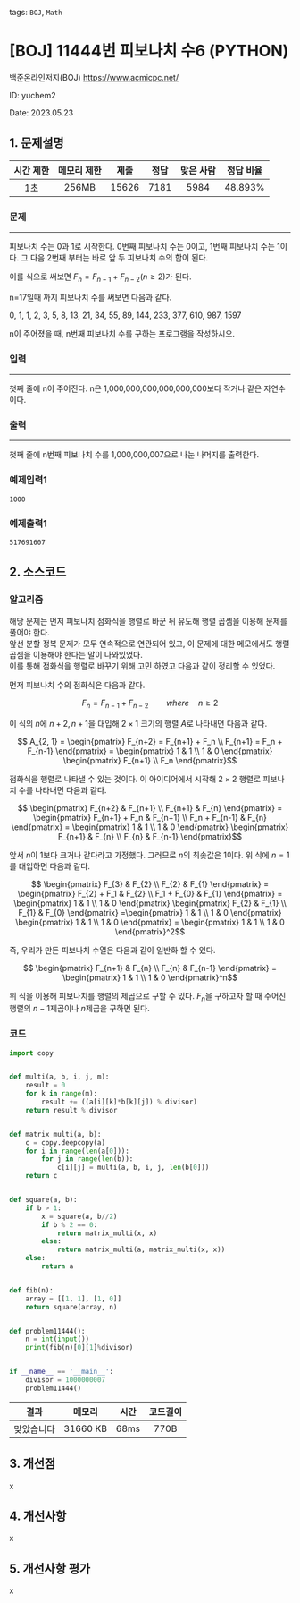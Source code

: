 tags: `BOJ`, `Math`
# [BOJ] 11444번 피보나치 수6 (PYTHON)
백준온라인저지(BOJ) https://www.acmicpc.net/

ID: yuchem2

Date: 2023.05.23
## 1. 문제설명
| 시간 제한 | 메모리 제한 | 제출  | 정답 | 맞은 사람 | 정답 비율 |
| :---: | :---: | :---: | :---: | :---: | :---: |
| 1초 | 256MB | 15626 | 7181 | 5984 | 48.893% |

### 문제
---
피보나치 수는 0과 1로 시작한다. 0번째 피보나치 수는 0이고, 1번째 피보나치 수는 1이다. 그 다음 2번째 부터는 바로 앞 두 피보나치 수의 합이 된다.

이를 식으로 써보면 $F_n = F_{n-1} + F_{n-2} (n ≥ 2)$가 된다.

n=17일때 까지 피보나치 수를 써보면 다음과 같다.

0, 1, 1, 2, 3, 5, 8, 13, 21, 34, 55, 89, 144, 233, 377, 610, 987, 1597

n이 주어졌을 때, n번째 피보나치 수를 구하는 프로그램을 작성하시오.
### 입력
---
첫째 줄에 n이 주어진다. n은 1,000,000,000,000,000,000보다 작거나 같은 자연수이다.
### 출력
---
첫째 줄에 n번째 피보나치 수를 1,000,000,007으로 나눈 나머지를 출력한다.
### 예제입력1
```
1000
```
### 예제출력1
```
517691607
```
## 2. 소스코드

### 알고리즘
해당 문제는 먼저 피보나치 점화식을 행렬로 바꾼 뒤 유도해 행렬 곱셈을 이용해 문제를 풀어야 한다.  
앞선 분할 정복 문제가 모두 연속적으로 연관되어 있고, 이 문제에 대한 메모에서도 행렬 곱셈을 이용해야 한다는 말이 나와있었다.  
이를 통해 점화식을 행렬로 바꾸기 위해 고민 하였고 다음과 같이 정리할 수 있었다.  

먼저 피보나치 수의 점화식은 다음과 같다. 

$$ F_n = F_{n-1} + F_{n-2} \qquad where \quad n≥2$$

이 식의 $n$에 $n+2, n+1$을 대입해 $2 \times 1$  크기의 행렬 $A$로 나타내면 다음과 같다.

$$ A_{2, 1} = \begin{pmatrix} 
                F_{n+2} = F_{n+1} + F_n \\  
                F_{n+1} = F_n + F_{n-1}
              \end{pmatrix}
            = \begin{pmatrix}
                1 & 1 \\
                1 & 0
              \end{pmatrix}
              \begin{pmatrix}
                F_{n+1} \\
                F_n
              \end{pmatrix}$$

점화식을 행렬로 나타낼 수 있는 것이다. 이 아이디어에서 시작해 $2 \times 2$ 행렬로 피보나치 수를 나타내면 다음과 같다.

$$ \begin{pmatrix} 
  F_{n+2} & F_{n+1} \\  
  F_{n+1} & F_{n}
\end{pmatrix}
= \begin{pmatrix} 
  F_{n+1} + F_n & F_{n+1} \\  
  F_n + F_{n-1} & F_{n}
\end{pmatrix}
= \begin{pmatrix}
  1 & 1 \\
  1 & 0
\end{pmatrix}
\begin{pmatrix} 
  F_{n+1} & F_{n} \\  
  F_{n} & F_{n-1}
\end{pmatrix}$$

앞서 $n$이 1보다 크거나 같다라고 가정했다. 그러므로 $n$의 최솟값은 1이다. 위 식에 $n=1$를 대입하면 다음과 같다. 

$$ \begin{pmatrix} 
  F_{3} & F_{2} \\  
  F_{2} & F_{1}
\end{pmatrix}
= \begin{pmatrix} 
  F_{2} + F_1 & F_{2} \\  
  F_1 + F_{0} & F_{1}
\end{pmatrix}
= \begin{pmatrix}
  1 & 1 \\
  1 & 0
\end{pmatrix}
\begin{pmatrix} 
  F_{2} & F_{1} \\  
  F_{1} & F_{0}
\end{pmatrix}
=\begin{pmatrix}
  1 & 1 \\
  1 & 0
\end{pmatrix}
\begin{pmatrix}
  1 & 1 \\
  1 & 0
\end{pmatrix}
= \begin{pmatrix}
  1 & 1 \\
  1 & 0
\end{pmatrix}^2$$

즉, 우리가 만든 피보나치 수열은 다음과 같이 일반화 할 수 있다. 

$$ \begin{pmatrix} 
  F_{n+1} & F_{n} \\  
  F_{n} & F_{n-1}
\end{pmatrix}
= \begin{pmatrix}
  1 & 1 \\
  1 & 0
\end{pmatrix}^n$$

위 식을 이용해 피보나치를 행렬의 제곱으로 구할 수 있다. $F_n$을 구하고자 할 때 주어진 행렬의 $n-1$제곱이나 $n$제곱을 구하면 된다.  

### 코드
```Python
import copy


def multi(a, b, i, j, m):
    result = 0
    for k in range(m):
        result += ((a[i][k]*b[k][j]) % divisor)
    return result % divisor


def matrix_multi(a, b):
    c = copy.deepcopy(a)
    for i in range(len(a[0])):
        for j in range(len(b)):
            c[i][j] = multi(a, b, i, j, len(b[0]))
    return c


def square(a, b):
    if b > 1:
        x = square(a, b//2)
        if b % 2 == 0:
            return matrix_multi(x, x)
        else:
            return matrix_multi(a, matrix_multi(x, x))
    else:
        return a


def fib(n):
    array = [[1, 1], [1, 0]]
    return square(array, n)


def problem11444():
    n = int(input())
    print(fib(n)[0][1]%divisor)


if __name__ == '__main__':
    divisor = 1000000007
    problem11444()

```

| 결과 | 메모리 | 시간 | 코드길이 |
|:---:|:-----: | :---: | :----: |
| 맞았습니다 | 31660 KB | 68ms | 770B |

## 3. 개선점
x
## 4. 개선사항
x
## 5. 개선사항 평가
x
